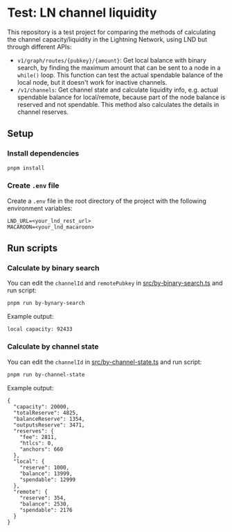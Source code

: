 # Test: LN channel liquidity

This repository is a test project for comparing the methods of calculating the channel capacity/liquidity in the Lightning Network, using LND but through different APIs:

- `v1/graph/routes/{pubkey}/{amount}`: Get local balance with binary search, by finding the maximum amount that can be sent to a node in a `while()` loop. This function can test the actual spendable balance of the local node, but it doesn't work for inactive channels.
- `/v1/channels`: Get channel state and calculate liquidity info, e.g. actual spendable balance for local/remote, because part of the node balance is reserved and not spendable. This method also calculates the details in channel reserves. 

## Setup

### Install dependencies

```bash
pnpm install
```

### Create `.env` file

Create a `.env` file in the root directory of the project with the following environment variables:

```dotenv
LND_URL=<your_lnd_rest_url>
MACAROON=<your_lnd_macaroon>
```

## Run scripts

### Calculate by binary search

You can edit the `channelId` and `remotePubkey` in [src/by-binary-search.ts](./src/by-binary-search.ts) and run script:

```bash
pnpm run by-bynary-search
```

Example output:
```
local capacity: 92433
```

### Calculate by channel state

You can edit the `channelId` in [src/by-channel-state.ts](./src/by-channel-state.ts) and run script:

```bash
pnpm run by-channel-state
```

Example output:
```
{
  "capacity": 20000,
  "totalReserve": 4825,
  "balanceReserve": 1354,
  "outputsReserve": 3471,
  "reserves": {
    "fee": 2811,
    "htlcs": 0,
    "anchors": 660
  },
  "local": {
    "reserve": 1000,
    "balance": 13999,
    "spendable": 12999
  },
  "remote": {
    "reserve": 354,
    "balance": 2530,
    "spendable": 2176
  }
}
```
